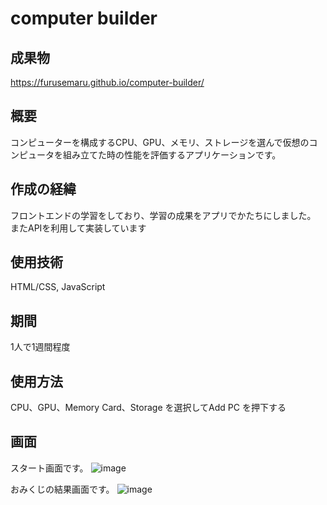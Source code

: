 # computer builder
## 成果物
https://furusemaru.github.io/computer-builder/

## 概要
コンピューターを構成するCPU、GPU、メモリ、ストレージを選んで仮想のコンピュータを組み立てた時の性能を評価するアプリケーションです。

## 作成の経緯
フロントエンドの学習をしており、学習の成果をアプリでかたちにしました。
またAPIを利用して実装しています

## 使用技術
HTML/CSS, JavaScript

## 期間
1人で1週間程度


## 使用方法
CPU、GPU、Memory Card、Storage を選択してAdd PC を押下する

## 画面
スタート画面です。
![image](https://github.com/teamDorange/work-space/assets/78686862/40d2ffa9-4427-4273-9fc4-10da5004192f)

おみくじの結果画面です。
![image](https://github.com/teamDorange/work-space/assets/78686862/020cffca-76c8-42b0-8df7-efcee1c6994c)
